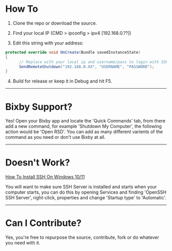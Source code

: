 # How To

1. Clone the repo or download the source.

2. Find your local IP (CMD > ipconfig > ipv4 [192.168.0.??])

3. Edit this string with your address:
```csharp
protected override void OnCreate(Bundle savedInstanceState)
{
      // Replace with your local ip and username/pass to login with SSH
      SendRemoteShutdown("192.168.0.XX", "USERNAME", "PASSWORD");
}
```
4. Build for release or keep it in Debug and hit F5.

---
# Bixby Support?

Yes! Open your Bixby app and locate the 'Quick Commands' tab, from there add a new command, for example 'Shutdown My Computer', the following action would be 'Open RSD'. You can add as many different varients of the command as you need or don't use Bixby at all.

---
# Doesn't Work?

[How To Install SSH On Windows 10/11](https://www.howtogeek.com/336775/how-to-enable-and-use-windows-10s-built-in-ssh-commands/)

You will want to make sure SSH Server is installed and starts when your computer starts, you can do this by opening Services and finding 'OpenSSH SSH Server', right-click, properties and change 'Startup type' to 'Automatic'.

---
# Can I Contribute?
Yes, you're free to repurpose the source, contribute, fork or do whatever you need with it.
